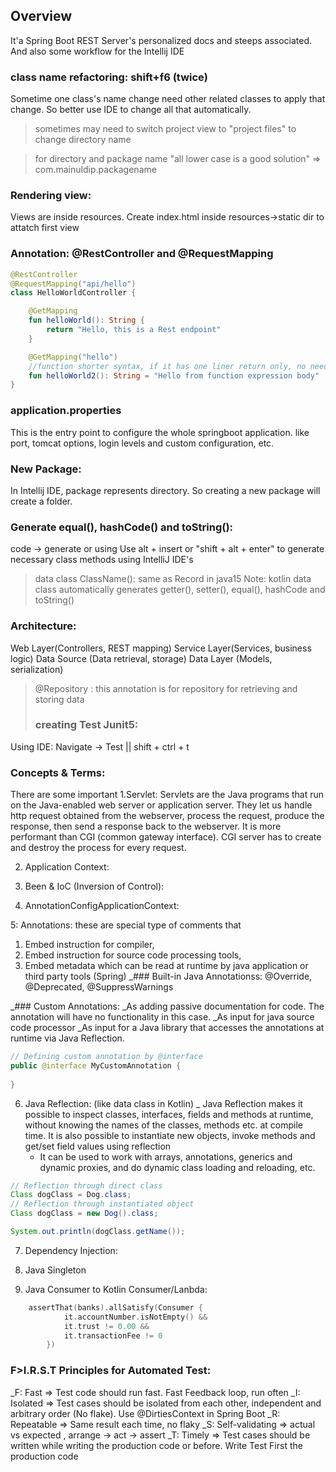 ## Overview
It'a Spring Boot REST Server's personalized docs and steeps associated.
And also some workflow for the Intellij IDE

### class name refactoring: shift+f6 (twice)
Sometime one class's name change need other related classes to apply that change. So better use IDE to change all that automatically.
> sometimes may need to switch project view to "project files" to change directory name

> for directory and package name "all lower case is a good solution" => com.mainuldip.packagename

### Rendering view:
Views are inside resources. Create index.html inside resources->static dir to attatch first view

### Annotation: @RestController and @RequestMapping
```kt
@RestController
@RequestMapping("api/hello")
class HelloWorldController {

    @GetMapping
    fun helloWorld(): String {
        return "Hello, this is a Rest endpoint"
    }

    @GetMapping("hello")
    //function shorter syntax, if it has one liner return only, no need to put return keyword
    fun helloWorld2(): String = "Hello from function expression body"
}
```

### application.properties
This is the entry point to configure the whole springboot application.
like port, tomcat options, login levels and custom configuration, etc.


### New Package:
In Intellij IDE, package represents directory. So creating a new package will create a folder.

### Generate equal(), hashCode() and toString():
code -> generate or using
Use alt + insert or "shift + alt + enter" to generate necessary class methods using IntelliJ IDE's

> data class ClassName(): same as Record in java15
> Note: kotlin data class automatically generates getter(), setter(), equal(), hashCode and toString()

### Architecture: 
Web Layer(Controllers, REST mapping)
Service Layer(Services, business logic)
Data Source (Data retrieval, storage)
Data Layer (Models, serialization)

> @Repository : this annotation is for repository for retrieving and storing data
> 
> ### creating Test Junit5:
Using IDE: Navigate -> Test || shift + ctrl + t

### Concepts & Terms:
There are some important 
1.Servlet: Servlets are the Java programs that run on the Java-enabled web server or application server. 
They let us handle http request obtained from the webserver, process the request, produce the response, then send a response back to the webserver.
It is more performant than CGI (common gateway interface). CGI server has to create and destroy the process for every request.

2. Application Context:

3. Been & IoC (Inversion of Control):

4. AnnotationConfigApplicationContext:

5: Annotations: these are special type of comments that 
1. Embed instruction for compiler, 
2. Embed instruction for source code processing tools, 
3. Embed metadata which can be read at runtime by java application or third party tools (Spring)
_### Built-in Java Annotationss: @Override, @Deprecated, @SuppressWarnings

_### Custom Annotations:
    _As adding passive documentation for code. The annotation will have no functionality in this case.
    _As input for java source code processor
    _As input for a Java library that accesses the annotations at runtime via Java Reflection.
```java
// Defining custom annotation by @interface
public @interface MyCustomAnnotation {
    
}
```


6. Java Reflection: (like data class in Kotlin)
    _ Java Reflection makes it possible to inspect classes, interfaces, fields and methods at runtime, without knowing the names of the classes, methods etc. at compile time. It is also possible to instantiate new objects, invoke methods and get/set field values using reflection
    - It can be used to work with arrays, annotations, generics and dynamic proxies, and do dynamic class loading and reloading, etc.
```java
// Reflection through direct class
Class dogClass = Dog.class;   
// Reflection through instantiated object
Class dogClass = new Dog().class;

System.out.println(dogClass.getName());
```
    
7. Dependency Injection:

8. Java Singleton

9. Java Consumer to Kotlin Consumer/Lanbda:
```kt
    assertThat(banks).allSatisfy(Consumer {
            it.accountNumber.isNotEmpty() &&
            it.trust != 0.00 &&
            it.transactionFee != 0
        })
```

### F>I.R.S.T Principles for Automated Test:
_F: Fast => Test code should run fast. Fast Feedback loop, run often
_I: Isolated => Test cases should be isolated from each other, independent and arbitrary order (No flake). Use @DirtiesContext in Spring Boot
_R: Repeatable => Same result each time, no flaky
_S: Self-validating => actual vs expected , arrange -> act -> assert
_T: Timely => Test cases should be written while writing the production code or before. Write Test First the production code